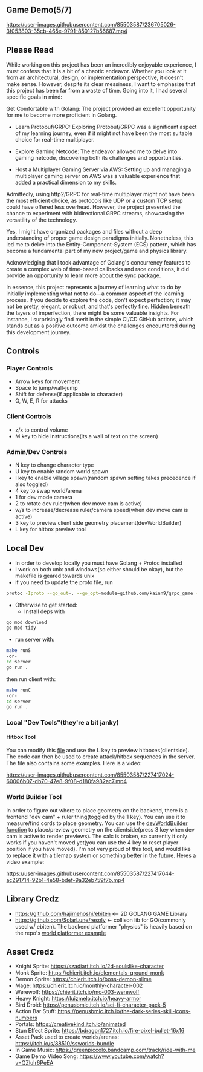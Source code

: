 ## Game Demo(5/7)
https://user-images.githubusercontent.com/85503587/236705026-3f053803-35cb-465e-9791-850127b56687.mp4

## Please Read
While working on this project has been an incredibly enjoyable experience, I must confess that it is a bit of a chaotic endeavor. Whether you look at it from an architectural, design, or implementation perspective, it doesn't make sense. However, despite its clear messiness, I want to emphasize that this project has been far from a waste of time. Going into it, I had several specific goals in mind:

Get Comfortable with Golang: The project provided an excellent opportunity for me to become more proficient in Golang.

- Learn Protobuf/GRPC: Exploring Protobuf/GRPC was a significant aspect of my learning journey, even if it might not have been the most suitable choice for real-time multiplayer.

- Explore Gaming Netcode: The endeavor allowed me to delve into gaming netcode, discovering both its challenges and opportunities.

- Host a Multiplayer Gaming Server via AWS: Setting up and managing a multiplayer gaming server on AWS was a valuable experience that added a practical dimension to my skills.

Admittedly, using http2/GRPC for real-time multiplayer might not have been the most efficient choice, as protocols like UDP or a custom TCP setup could have offered less overhead. However, the project presented the chance to experiment with bidirectional GRPC streams, showcasing the versatility of the technology.

Yes, I might have organized packages and files without a deep understanding of proper game design paradigms initially. Nonetheless, this led me to delve into the Entity-Component-System (ECS) pattern, which has become a fundamental part of my new project/game and physics library.

Acknowledging that  I took advantage of Golang's concurrency features to create a complex web of time-based callbacks and race conditions, it did provide an opportunity to learn more about the sync package.

In essence, this project represents a journey of learning what to do by initially implementing what not to do—a common aspect of the learning process. If you decide to explore the code, don't expect perfection; it may not be pretty, elegant, or robust, and that's perfectly fine. Hidden beneath the layers of imperfection, there might be some valuable insights. For instance, I surprisingly find merit in the simple CI/CD GitHub actions, which stands out as a positive outcome amidst the challenges encountered during this development journey.



## Controls
### Player Controls
- Arrow keys for movement
- Space to jump/wall-jump
- Shift for defense(if applicable to character)
- Q, W, E, R for attacks

### Client Controls
- z/x to control volume
- M key to hide instructions(its a wall of text on the screen)

### Admin/Dev Controls
- N key to change character type
- U key to enable random world spawn
- I key to enable village spawn(random spawn setting takes precedence if also toggled)
- 4 key to swap world/arena
- 1 for dev mode camera
- 2 to rotate dev ruler(when dev move cam is active)
- w/s to increase/decrease ruler/camera speed(when dev move cam is active)
- 3 key to preview client side geometry placement(devWorldBuilder)
- L key for hitbox preview tool


## Local Dev
- In order to develop locally you must have Golang + Protoc installed
- I work on both unix and windows(so either should be okay), but the makefile is geared towards unix
- if you need to update the proto file, run 
```bash
protoc -Iproto --go_out=. --go_opt=module=github.com/kainn9/grpc_game --go-grpc_out=. --go-grpc_opt=module=github.com/kainn9/grpc_game proto/players.proto
```
- Otherwise to get started:
  - Install deps with
```bash
go mod download
go mod tidy
```
- run server with:
```bash
make runS
-or-
cd server
go run .
```
then run client with:
```bash
make runC
-or-
cd server
go run .
```

### Local "Dev Tools"(they're a bit janky)

#### Hitbox Tool
You can modify this [file](https://github.com/kainn9/go_grpc_multiplayer_game_example_attempt/blob/main/client/hitBoxTest.go) and use the L key to preview hitboxes(clientside). The code can then be used to create attack/hitbox sequences in the server. The file also contains some examples. Here is a video:

https://user-images.githubusercontent.com/85503587/227417024-60006b07-db70-47e8-9f08-d180fa982ac7.mp4

### World Builder Tool
In order to figure out where to place geometry on the backend, there is a frontend "dev cam" + ruler thing(toggled by the 1 key). You can use it to measure/find cords to place geometry. You can use the [devWorldBuilder function](https://github.com/kainn9/go_grpc_multiplayer_game_example_attempt/blob/main/client/devWorldBuilder.go#L11) to place/preview geometry on the clientside(press 3 key when dev cam is active to render previews). The calc is broken, so currently it only works if you haven't moved yet(you can use the 4 key to reset player position if you have moved). I'm not very proud of this tool, and would like to replace it with a tilemap system or something better in the future. Heres a video example:

https://user-images.githubusercontent.com/85503587/227417644-ac291714-92b1-4e58-bdef-9a32eb759f7b.mp4



## Library Credz
- https://github.com/hajimehoshi/ebiten <-- 2D GOLANG GAME Library
- https://github.com/SolarLune/resolv <- collison lib for GO(commonly used w/ ebiten). The backend platformer "physics" is heavily based on the repo's [world platformer example](https://github.com/SolarLune/resolv/blob/master/examples/worldPlatformer.go)

## Asset Credz
- Knight Sprite: https://szadiart.itch.io/2d-soulslike-character
- Monk Sprite: https://chierit.itch.io/elementals-ground-monk
- Demon Sprite: https://chierit.itch.io/boss-demon-slime
- Mage: https://chierit.itch.io/monthly-character-002
- Werewolf: https://chierit.itch.io/mc-003-werewolf
- Heavy Knight: https://luizmelo.itch.io/heavy-armor
- Bird Droid: https://penusbmic.itch.io/sci-fi-character-pack-5
- Action Bar Stuff: https://penusbmic.itch.io/the-dark-series-skill-icons-numbers
- Portals: https://creativekind.itch.io/animated
- Stun Effect Sprite: https://bdragon1727.itch.io/fire-pixel-bullet-16x16
- Asset Pack used to create worlds/arenas: https://itch.io/s/88510/ssworlds-bundle
- In Game Music: https://greenpiccolo.bandcamp.com/track/ride-with-me
- Game Demo Video Song: https://www.youtube.com/watch?v=QZluIr6PeEA
